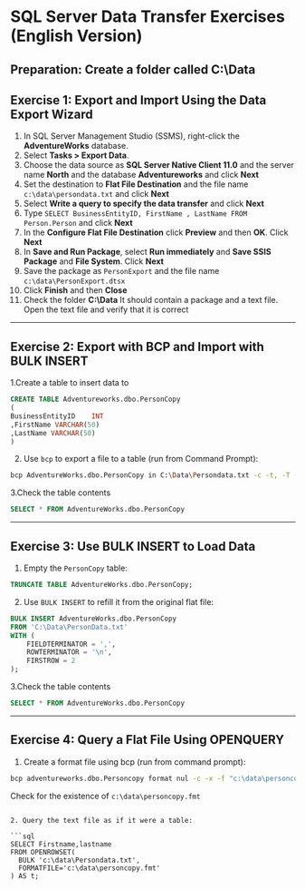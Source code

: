 # SQL Server Data Transfer Exercises (English Version)

## Preparation: Create a folder called C:\Data

## Exercise 1: Export and Import Using the Data Export Wizard

1. In SQL Server Management Studio (SSMS), right-click the **AdventureWorks** database.
2. Select **Tasks > Export Data**.
3. Choose the data source as **SQL Server Native Client 11.0** and the server name **North** and the database **Adventureworks** and click **Next**
4. Set the destination to **Flat File Destination** and the file name `c:\data\persondata.txt` and click **Next**
5. Select **Write a query to specify the data transfer** and click **Next**
6. Type `SELECT BusinessEntityID, FirstName , LastName FROM Person.Person` and click **Next**
7. In the **Configure Flat File Destination** click **Preview** and then  **OK**. Click **Next**
8. In **Save and Run Package**, select  **Run immediately** and **Save SSIS Package** and **File System**. Click **Next** 
9. Save the package as `PersonExport` and the file name `c:\data\PersonExport.dtsx`
10. Click **Finish** and then **Close**
11. Check the folder **C:\Data** It should contain a package and a text file. Open the text file and verify that it is correct


---

## Exercise 2: Export with BCP and Import with BULK INSERT

1.Create a table to insert data to

```sql
CREATE TABLE Adventureworks.dbo.PersonCopy
(
BusinessEntityID    INT
,FirstName VARCHAR(50)
,LastName VARCHAR(50)
)
```

2. Use `bcp` to export a file to a table (run from Command Prompt):

```bash
bcp AdventureWorks.dbo.PersonCopy in C:\Data\Persondata.txt -c -t, -T -S localhost
```

3.Check the table contents

```sql
SELECT * FROM AdventureWorks.dbo.PersonCopy
```
---



## Exercise 3: Use BULK INSERT to Load Data

1. Empty the `PersonCopy` table:

```sql
TRUNCATE TABLE AdventureWorks.dbo.PersonCopy;
```

2. Use `BULK INSERT` to refill it from the original flat file:

```sql
BULK INSERT AdventureWorks.dbo.PersonCopy
FROM 'C:\Data\PersonData.txt'
WITH (
    FIELDTERMINATOR = ',',
    ROWTERMINATOR = '\n',
    FIRSTROW = 2
);
```
3.Check the table contents

```sql
SELECT * FROM AdventureWorks.dbo.PersonCopy
```

---





## Exercise 4: Query a Flat File Using OPENQUERY

1. Create a format file using bcp (run from command prompt):

 ```bash
bcp adventureworks.dbo.Personcopy format nul -c -x -f "c:\data\personcopy.fmt"  -T
```

Check for the existence of `c:\data\personcopy.fmt`


```

2. Query the text file as if it were a table:

```sql
SELECT Firstname,lastname
FROM OPENROWSET(
  BULK 'c:\data\Persondata.txt',
  FORMATFILE='c:\data\personcopy.fmt'
) AS t;
```

